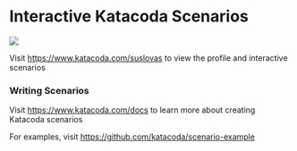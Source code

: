 # Interactive Katacoda Scenarios

[![](http://shields.katacoda.com/katacoda/suslovas/count.svg)](https://www.katacoda.com/suslovas "Get your profile on Katacoda.com")

Visit https://www.katacoda.com/suslovas to view the profile and interactive scenarios

### Writing Scenarios
Visit https://www.katacoda.com/docs to learn more about creating Katacoda scenarios

For examples, visit https://github.com/katacoda/scenario-example

